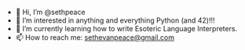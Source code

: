 - 👋 Hi, I’m @sethpeace
- 👀 I’m interested in anything and everything Python (and 42)!!!
- 🌱 I’m currently learning how to write Esoteric Language Interpreters.
- 📫 How to reach me: sethevanpeace@gmail.com

<!---
sethpeace/sethpeace is a ✨ special ✨ repository because its `README.md` (this file) appears on your GitHub profile.
You can click the Preview link to take a look at your changes.
--->
